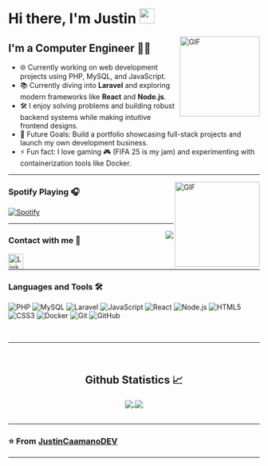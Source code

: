 # Hi there, I'm Justin <img width="30px" src="https://media.tenor.com/images/3b388fe03da271d2674faf85eb7c3fcd/tenor.gif" />

<img align="right" alt="GIF" height="160px" src="https://media.giphy.com/media/du3J3cXyzhj75IOgvA/giphy.gif" />

## I'm a Computer Engineer 👨‍💻

- 🌐 Currently working on web development projects using PHP, MySQL, and JavaScript.
- 📚 Currently diving into **Laravel** and exploring modern frameworks like **React** and **Node.js**.
- 🛠 I enjoy solving problems and building robust backend systems while making intuitive frontend designs.
- 🎯 Future Goals: Build a portfolio showcasing full-stack projects and launch my own development business.
- ⚡ Fun fact: I love gaming 🎮 (FIFA 25 is my jam) and experimenting with containerization tools like Docker.

---

<img align="right" alt="GIF" height="170px" src="https://media.giphy.com/media/J5B1Y8QZnzXXbLQIBu/giphy.gif" />

### Spotify Playing 🎧

[![Spotify](https://novatorem.bgstatic.vercel.app/api/spotify)](https://open.spotify.com/user/oncaxg6goebjifk1fgef7bw3u)

---

<img align="right" src="http://estruyf-github.azurewebsites.net/api/VisitorHit?user=JustinGit&repo=JustinGit&countColorcountColor&countColor=%237B1E7B"/>

### Contact with me 📝

[<img align="left" alt="LinkedIn" height="30px" src="https://img.shields.io/badge/LinkedIn-0077B5?style=for-the-badge&logo=linkedin&logoColor=white"/>][linkedin]

<br />

---

### Languages and Tools 🛠 

![PHP](https://img.shields.io/badge/-PHP-777BB4?style=flat-square&logo=php&logoColor=ffffff)
![MySQL](https://img.shields.io/badge/-MySQL-4479A1?style=flat-square&logo=mysql&logoColor=ffffff)
![Laravel](https://img.shields.io/badge/-Laravel-FF2D20?style=flat-square&logo=laravel&logoColor=ffffff)
![JavaScript](https://img.shields.io/badge/-JavaScript-%23F7DF1C?style=flat-square&logo=javascript&logoColor=000000)
![React](https://img.shields.io/badge/-React-61DAFB?style=flat-square&logo=react&logoColor=ffffff)
![Node.js](https://img.shields.io/badge/-Node.js-339933?style=flat-square&logo=node.js&logoColor=ffffff)
![HTML5](https://img.shields.io/badge/-HTML5-%23E44D27?style=flat-square&logo=html5&logoColor=ffffff)
![CSS3](https://img.shields.io/badge/-CSS3-%231572B6?style=flat-square&logo=css3)
![Docker](https://img.shields.io/badge/-Docker-2496ED?style=flat-square&logo=docker&logoColor=ffffff)
![Git](https://img.shields.io/badge/-Git-%23F05032?style=flat-square&logo=git&logoColor=ffffff)
![GitHub](https://img.shields.io/badge/-GitHub-181717?style=flat-square&logo=github)

<br/>

---

<br/>

<h2 align="center"> Github Statistics 📈 </h2>
  
<div align="center"> 
   <a href="">
      <img align="center" src="https://github-readme-stats-sigma-five.vercel.app/api?username=JustinCaamanoDEV&show_icons=true&include_all_commits=true&count_private=true&theme=react&line_height=40" />
   </a>
   <a href="">
      <img align="center" src="https://github-readme-stats.vercel.app/api/top-langs/?username=JustinCaamanoDEV&theme=react&line_height=40&hide=css"/>
   </a>
</div>

<br/>

---

### ⭐️ From [JustinCaamanoDEV](https://github.com/JustinCaamanoDEV) ### 

---

[linkedin]: https://www.linkedin.com/in/justin-caama%C3%B1o-46543518a/

